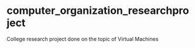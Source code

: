 # computer_organization_researchproject
College research project done on the topic of Virtual Machines
